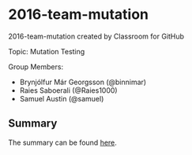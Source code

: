 # 2016-team-mutation
2016-team-mutation created by Classroom for GitHub

Topic: Mutation Testing

Group Members:
  - Brynjólfur Már Georgsson (@binnimar)
  - Raies Saboerali (@Raies1000)
  - Samuel Austin (@samuel)

## Summary
The summary can be found [here][42f7690f].

  [42f7690f]: https://github.com/TUDelft-CS4110/2016-team-mutation/blob/paper_summary/paper_summary/mutation_testing_paper_summary_team_mutation.pdf "Paper Summary"
